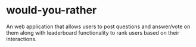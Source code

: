 # would-you-rather
 An web application that allows users to post questions and answer/vote on them along with leaderboard functionality to rank users based on their interactions.
